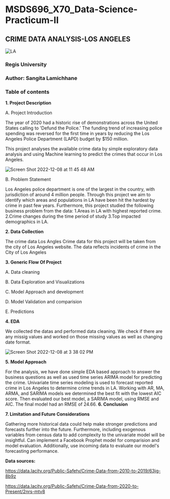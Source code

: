 # MSDS696_X70_Data-Science-Practicum-II

## CRIME DATA ANALYSIS-LOS ANGELES

![LA](https://user-images.githubusercontent.com/109038700/206540424-f08b1f3d-c7d2-4ad4-b768-d1594af751e6.jpeg)

### Regis University

### Author: Sangita Lamichhane

### Table of contents 

**1. Project Description**

  A. Project Introduction
  
The year of 2020 had a historic rise of demonstrations across the United States calling to 'Defund the Police.' The funding trend of increasing police spending was reversed for the first time in years by reducing the Los Angeles Police Department (LAPD) budget by $150 million.

This project analyses the available crime data by simple exploratory data analysis and using Machine learning to predict the crimes that occur in Los Angeles.

![Screen Shot 2022-12-08 at 11 45 48 AM](https://user-images.githubusercontent.com/109038700/206540968-cf823fb5-24dd-4e0b-b59f-95f1a864b12a.png)

  B. Problem Statement
  
Los Angeles police department is one of the largest in the country, with jurisdiction of around 4 million people. Through this project we aim to identify which areas and populations in LA have been hit the hardest by crime in past few years. Furthermore, this project studied the following business problem from the data:
1.Areas in LA with highest reported crime.
2.Crime changes during the time period of study
3.Top impacted demographics in LA.


**2. Data Collection**

The crime data  Los Angles Crime data  for this project will be taken from the city of Los Angeles website.
The data reflects incidents of crime in the City of Los Angeles


**3. Generic Flow Of Project**

A. Data cleaning 

B. Data Exploration and Visualizations

C. Model Approach and development

D. Model Validation and comparision

E. Predictions

**4. EDA**

We collected the datas and performed data cleaning. We check if there are any missig values and worked on those missing values as well as changing date format.    

![Screen Shot 2022-12-08 at 3 38 02 PM](https://user-images.githubusercontent.com/109038700/206582058-31e0156c-f6a2-4a92-990b-0ab4739ead5d.png)



**5. Model Approach**

For the analysis, we have done simple EDA based approach to answer the business questions as well as used time series ARIMA model for predicting the crime. Univariate time series modeling is used to forecast reported crime in Los Angeles to determine crime trends in LA. Working with AR, MA, ARMA, and SARIMA models we determined the best fit with the lowest AIC score. Then evaluated our best model, a SARIMA model, using RMSE and AIC. The final model had an RMSE of 24.66.
**6. Conclusion**





**7. Limitation and Future Considerations**

Gathering more historical data could help make stronger predictions and forecasts further into the future.
Furthermore, including exogenous variables from census data to add complexity to the univariate model will be insightful. Can implement a Facebook Prophet model for comparision and model evaluation.
Additionally, use incoming data to evaluate our model's forecasting performance.

**Data sources:**

https://data.lacity.org/Public-Safety/Crime-Data-from-2010-to-2019/63jg-8b9z 

https://data.lacity.org/Public-Safety/Crime-Data-from-2020-to-Present/2nrs-mtv8
